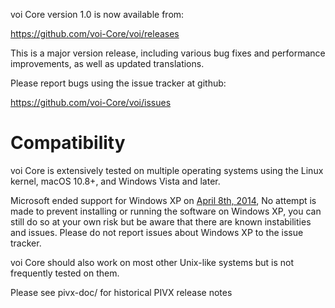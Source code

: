 voi Core version 1.0 is now available from:

  <https://github.com/voi-Core/voi/releases>

This is a major version release, including various bug fixes and
performance improvements, as well as updated translations.

Please report bugs using the issue tracker at github:

  <https://github.com/voi-Core/voi/issues>

Compatibility
==============

voi Core is extensively tested on multiple operating systems using
the Linux kernel, macOS 10.8+, and Windows Vista and later.

Microsoft ended support for Windows XP on [April 8th, 2014](https://www.microsoft.com/en-us/WindowsForBusiness/end-of-xp-support),
No attempt is made to prevent installing or running the software on Windows XP, you
can still do so at your own risk but be aware that there are known instabilities and issues.
Please do not report issues about Windows XP to the issue tracker.

voi Core should also work on most other Unix-like systems but is not
frequently tested on them.


Please see pivx-doc/ for historical PIVX release notes
